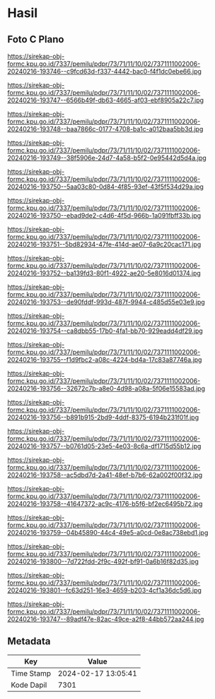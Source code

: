 # Hasil

## Foto C Plano

https://sirekap-obj-formc.kpu.go.id/7337/pemilu/pdpr/73/71/11/10/02/7371111002006-20240216-193746--c9fcd63d-f337-4442-bac0-f4f1dc0ebe66.jpg

https://sirekap-obj-formc.kpu.go.id/7337/pemilu/pdpr/73/71/11/10/02/7371111002006-20240216-193747--6566b49f-db63-4665-af03-ebf8905a22c7.jpg

https://sirekap-obj-formc.kpu.go.id/7337/pemilu/pdpr/73/71/11/10/02/7371111002006-20240216-193748--baa7866c-0177-4708-ba1c-a012baa5bb3d.jpg

https://sirekap-obj-formc.kpu.go.id/7337/pemilu/pdpr/73/71/11/10/02/7371111002006-20240216-193749--38f5906e-24d7-4a58-b5f2-0e95442d5d4a.jpg

https://sirekap-obj-formc.kpu.go.id/7337/pemilu/pdpr/73/71/11/10/02/7371111002006-20240216-193750--5aa03c80-0d84-4f85-93ef-43f5f534d29a.jpg

https://sirekap-obj-formc.kpu.go.id/7337/pemilu/pdpr/73/71/11/10/02/7371111002006-20240216-193750--ebad9de2-c4d6-4f5d-966b-1a091fbff33b.jpg

https://sirekap-obj-formc.kpu.go.id/7337/pemilu/pdpr/73/71/11/10/02/7371111002006-20240216-193751--5bd82934-47fe-414d-ae07-6a9c20cac171.jpg

https://sirekap-obj-formc.kpu.go.id/7337/pemilu/pdpr/73/71/11/10/02/7371111002006-20240216-193752--ba139fd3-80f1-4922-ae20-5e8016d01374.jpg

https://sirekap-obj-formc.kpu.go.id/7337/pemilu/pdpr/73/71/11/10/02/7371111002006-20240216-193753--de90fddf-993d-487f-9944-c485d55e03e9.jpg

https://sirekap-obj-formc.kpu.go.id/7337/pemilu/pdpr/73/71/11/10/02/7371111002006-20240216-193754--ca8dbb55-17b0-4fa1-bb70-929eadd4df29.jpg

https://sirekap-obj-formc.kpu.go.id/7337/pemilu/pdpr/73/71/11/10/02/7371111002006-20240216-193755--f1d9fbc2-a08c-4224-bd4a-17c83a87746a.jpg

https://sirekap-obj-formc.kpu.go.id/7337/pemilu/pdpr/73/71/11/10/02/7371111002006-20240216-193756--32672c7b-a8e0-4d98-a08a-5f06e15583ad.jpg

https://sirekap-obj-formc.kpu.go.id/7337/pemilu/pdpr/73/71/11/10/02/7371111002006-20240216-193756--b891b915-2bd9-4ddf-8375-6194b231f01f.jpg

https://sirekap-obj-formc.kpu.go.id/7337/pemilu/pdpr/73/71/11/10/02/7371111002006-20240216-193757--b0761d05-23e5-4e03-8c6a-df1715d55b12.jpg

https://sirekap-obj-formc.kpu.go.id/7337/pemilu/pdpr/73/71/11/10/02/7371111002006-20240216-193758--ac5dbd7d-2a41-48ef-b7b6-62a002f00f32.jpg

https://sirekap-obj-formc.kpu.go.id/7337/pemilu/pdpr/73/71/11/10/02/7371111002006-20240216-193758--41647372-ac9c-4176-b5f6-bf2ec6495b72.jpg

https://sirekap-obj-formc.kpu.go.id/7337/pemilu/pdpr/73/71/11/10/02/7371111002006-20240216-193759--04b45890-44c4-49e5-a0cd-0e8ac738ebd1.jpg

https://sirekap-obj-formc.kpu.go.id/7337/pemilu/pdpr/73/71/11/10/02/7371111002006-20240216-193800--7d722fdd-2f9c-492f-bf91-0a6b16f82d35.jpg

https://sirekap-obj-formc.kpu.go.id/7337/pemilu/pdpr/73/71/11/10/02/7371111002006-20240216-193801--fc63d251-16e3-4659-b203-4cf1a36dc5d6.jpg

https://sirekap-obj-formc.kpu.go.id/7337/pemilu/pdpr/73/71/11/10/02/7371111002006-20240216-193747--89adf47e-82ac-49ce-a2f8-44bb572aa244.jpg


## Metadata

| Key        | Value               |
| ---------- | ------------------- |
| Time Stamp | 2024-02-17 13:05:41 |
| Kode Dapil | 7301                |



